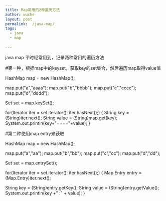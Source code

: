 ```yaml
---
title: Map常用的2种遍历方法  
author: wuche  
layout: post  
permalink:  /java-map/  
tags:  
  - java  
  - map
  
---    
```

java map 平时经常用到，记录两种常用的遍历方法

<!--more-->

#第一种，根据map中的keyset，获取key的set集合，然后遍历map取得value值  
<!--lang java -->  
HashMap map = new HashMap();
  
  map.put("a","aaaa");
  map.put("b","bbbb");
  map.put("c","cccc");
  map.put("d","dddd");
  
  Set set = map.keySet();
  
  for(Iterator iter = set.iterator(); iter.hasNext();)
  {
   String key = (String)iter.next();
   String value = (String)map.get(key);
   System.out.println(key+"===="+value);
  }

#第二种使用map.entry来获取  
<!--lang java -->   

HashMap map = new HashMap();
  
  map.put("a","aa");
  map.put("b","bb");
  map.put("c","cc");
  map.put("d","dd");
  
  Set set = map.entrySet();
  
  for(Iterator iter = set.iterator(); iter.hasNext();)
  {
   Map.Entry entry = (Map.Entry)iter.next();
   
   String key = (String)entry.getKey();
   String value = (String)entry.getValue();
   System.out.println(key +" :" + value);
  }
